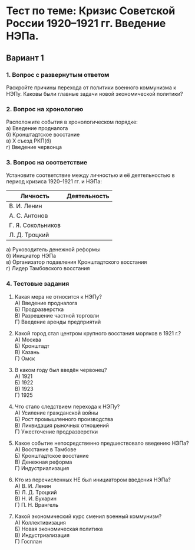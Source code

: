 # Тест по теме: Кризис Советской России 1920–1921 гг. Введение НЭПа.  
## Вариант 1

### 1. Вопрос с развернутым ответом  
Раскройте причины перехода от политики военного коммунизма к НЭПу. Каковы были главные задачи новой экономической политики?

### 2. Вопрос на хронологию  
Расположите события в хронологическом порядке:  
а) Введение продналога  
б) Кронштадтское восстание  
в) X съезд РКП(б)  
г) Введение червонца

### 3. Вопрос на соответствие  
Установите соответствие между личностью и её деятельностью в период кризиса 1920–1921 гг. и НЭПа:

| Личность             | Деятельность                        |
|----------------------|-------------------------------------|
| В. И. Ленин          |                                    |
| А. С. Антонов        |                                    |
| Г. Я. Сокольников    |                                    |
| Л. Д. Троцкий        |                                    |

а) Руководитель денежной реформы  
б) Инициатор НЭПа  
в) Организатор подавления Кронштадтского восстания  
г) Лидер Тамбовского восстания

### 4. Тестовые задания

1. Какая мера не относится к НЭПу?  
А) Введение продналога  
Б) Продразверстка  
В) Разрешение частной торговли  
Г) Введение аренды предприятий

2. Какой город стал центром крупного восстания моряков в 1921 г.?  
А) Москва  
Б) Кронштадт  
В) Казань  
Г) Омск

3. В каком году был введён червонец?  
А) 1921  
Б) 1922  
В) 1923  
Г) 1925

4. Что стало следствием перехода к НЭПу?  
А) Усиление гражданской войны  
Б) Рост промышленного производства  
В) Ликвидация рыночных отношений  
Г) Ужесточение продразверстки

5. Какое событие непосредственно предшествовало введению НЭПа?  
А) Восстание в Тамбове  
Б) Кронштадтское восстание  
В) Денежная реформа  
Г) Индустриализация

6. Кто из перечисленных НЕ был инициатором введения НЭПа?  
А) В. И. Ленин  
Б) Л. Д. Троцкий  
В) Н. И. Бухарин  
Г) П. Н. Врангель

7. Какой экономический курс сменил военный коммунизм?  
А) Коллективизация  
Б) Новая экономическая политика  
В) Индустриализация  
Г) Госплан
